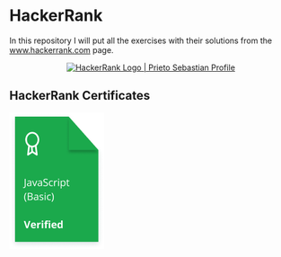 # HackerRank

In this repository I will put all the exercises with their solutions from the www.hackerrank.com page.

<p align="center">
    <a href="https://www.hackerrank.com/sebastianprieto1">
        <img alt="HackerRank Logo | Prieto Sebastian Profile" src="https://hrcdn.net/fcore/assets/brand/typemark_60x200-7435b42d20.svg" >
    </a>
</p>

## HackerRank Certificates

<a href="https://github.com/SebaGPDev/HackerRank/blob/0440d2fcd58c4cdf06978121a1c8511948937e33/Skills%20Certification/JavaScript(Basic).png">
    <img src="Badges/JavaScript(Basic).png" alt="JavaScript (Basic) Certificate/">
</a>
